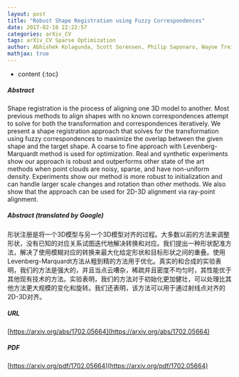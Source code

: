 ```yaml
---
layout: post
title: "Robust Shape Registration using Fuzzy Correspondences"
date: 2017-02-18 22:22:57
categories: arXiv_CV
tags: arXiv_CV Sparse Optimization
author: Abhishek Kolagunda, Scott Sorensen, Philip Saponaro, Wayne Treible, Chandra Kambhamettu
mathjax: true
---
```


* content
{:toc}

##### Abstract
Shape registration is the process of aligning one 3D model to another. Most previous methods to align shapes with no known correspondences attempt to solve for both the transformation and correspondences iteratively. We present a shape registration approach that solves for the transformation using fuzzy correspondences to maximize the overlap between the given shape and the target shape. A coarse to fine approach with Levenberg-Marquardt method is used for optimization. Real and synthetic experiments show our approach is robust and outperforms other state of the art methods when point clouds are noisy, sparse, and have non-uniform density. Experiments show our method is more robust to initialization and can handle larger scale changes and rotation than other methods. We also show that the approach can be used for 2D-3D alignment via ray-point alignment.

##### Abstract (translated by Google)
形状注册是将一个3D模型与另一个3D模型对齐的过程。大多数以前的方法来调整形状，没有已知的对应关系试图迭代地解决转换和对应。我们提出一种形状配准方法，解决了使用模糊对应的转换来最大化给定形状和目标形状之间的重叠。使用Levenberg-Marquardt方法从粗到精的方法用于优化。真实的和合成的实验表明，我们的方法是强大的，并且当点云嘈杂，稀疏并且密度不均匀时，其性能优于其他现有技术的方法。实验表明，我们的方法对于初始化更加健壮，可以处理比其他方法更大规模的变化和旋转。我们还表明，该方法可以用于通过射线点对齐的2D-3D对齐。

##### URL
[https://arxiv.org/abs/1702.05664](https://arxiv.org/abs/1702.05664)

##### PDF
[https://arxiv.org/pdf/1702.05664](https://arxiv.org/pdf/1702.05664)

